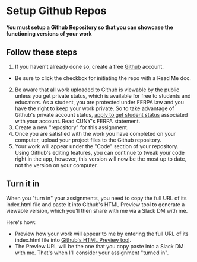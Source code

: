 # Setup Github Repos

__You must setup a Github Repository so that you can showcase the functioning versions of your work__

## Follow these steps
1. If you haven't already done so, create a free [Github](https://github.com/) account.  
- Be sure to click the checkbox for initiating the repo with a Read Me doc.
2. Be aware that all work uploaded to Github is viewable by the public unless you get private status, which is available for free to students and educators. As a student, you are protected under FERPA law and you have the right to keep your work private. So to take advantage of Github's private account status, [apply to get student status](https://education.github.com/discount_requests/new) associated with your account. Read CUNY's FERPA statement.
3. Create a new "repository" for this assignment.
4. Once you are satisfied with the work you have completed on your computer, upload your project files to the Github repository.
5. Your work will appear under the "Code" section of your repository. Using Github's editing features, you can continue to tweak your code right in the app, however, this version will now be the most up to date, not the version on your computer.

## Turn it in
When you "turn in" your assignments, you need to copy the full URL of its index.html file and paste it into Github's HTML Preview tool to generate a viewable version, which you'll then share with me via a Slack DM with me.

Here's how:
- Preview how your work will appear to me by entering the full URL of its index.html file into [Github's HTML Preview tool](https://htmlpreview.github.io/).
- The Preview URL will be the one that you copy paste into a Slack DM with me. That's when I'll consider your assignment "turned in".
